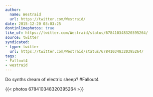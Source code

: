 ```yaml
---
author:
  name: Westraid
  url: https://twitter.com/Westraid/
date: 2015-12-20 03:03:25
dontinlinephotos: true
like_of: https://twitter.com/Westraid/status/678410348320395264/
source: twitter
syndicated:
- type: twitter
  url: https://twitter.com/Westraid/status/678410348320395264/
tags:
- Fallout4
- westraid
---
```


Do synths dream of electric sheep? #Fallout4 

{{< photos 678410348320395264 >}}